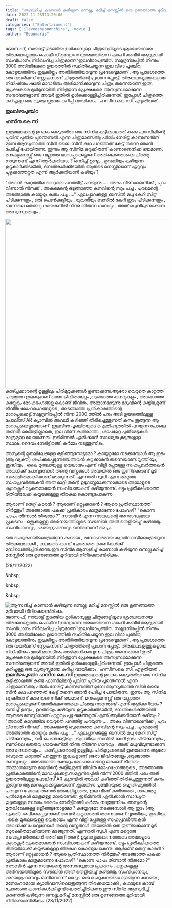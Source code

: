 ```yaml
---
title: "ആസ്വദിച്ച് കാണാൻ കഴിയുന്ന ഒന്നല്ല, മറിച്ച് മനസ്സിൽ ഒരു ഉണങ്ങാത്ത മുറിവായി നീറിക്കൊണ്ടിരിക്കും"
date: 2022-11-28T13:20:00
draft: false
categories: ["Entertainment"]
tags: ['ilaveezhapoonchira', 'movie']
author: "Beaumaris"
---
```


ജോസഫ്, നായാട്ട് തുടങ്ങിയ ഉൾകാമ്പുള്ള ചിത്രങ്ങളിലൂടെ ശ്രദ്ധേയനായ തിരക്കഥാകൃത്തും പൊലീസ് ഉദ്യോഗസ്ഥനുമായിരുന്ന ഷാഹി കബീർ ആദ്യമായി സംവിധാനം നിർവഹിച്ച ചിത്രമാണ് ‘ഇലവീഴാപൂഞ്ചിറ’. സമുദ്രനിരപ്പിൽ നിന്നും 3000 അടിയിലേറെ ഉയരത്തിൽ സ്ഥിതിചെയ്യുന്ന ഇല വീഴാ പൂഞ്ചിറ, കോട്ടയത്തിനും ഇടുക്കിയ്ക്കും അതിർത്തിയാവുന്ന പ്രദേശവുമാണ് , ആ പ്രദേശത്തെ ഒരു വയർലസ് സ്റ്റേഷനാണ് ചിത്രത്തിന്റെ പ്രധാന പ്ലോട്ട്. തിരക്കഥാകൃത്തുകളായ നിധീഷിനും ഷാജി മാറാടിനും അഭിമാനിക്കാവുന്ന ചിത്രം തന്നെയാണ് ഇത്. പ്രേക്ഷകരെ മുൾമുനയിൽ നിർത്തുന്ന പ്രേക്ഷകരെ അസ്വസ്ഥമാക്കുന്ന സന്ദര്ഭങ്ങളാണ് അവർ ഇതിൽ ഉൾക്കൊള്ളിച്ചിരിക്കുന്നത്. ഇപ്പോൾ ചിത്രത്തെ കുറിച്ചുള്ള ഒരു വ്യത്യസ്തമായ കുറിപ്പ് വായിക്കാം . ഹസീന.കെ.സി. എഴുതിയത് .

<strong>ഇലവീഴാപൂഞ്ചിറ</strong>

<strong>ഹസീന.കെ.സി</strong>

ഇത്രമേലെന്റെ ഉറക്കം കെടുത്തിയ ഒരു സിനിമ കുട്ടിക്കാലത്ത് കണ്ട ഫാസിലിന്റെ പൂവിന് പുതിയ പൂന്തെന്നൽ എന്ന ചിത്രമാണ്.ആ ഫിലിം നേരിട്ട് കാണുന്നതിന് മുമ്പേ ആസ്യതാത്ത സീൻ ബൈ സീൻ കഥ പറഞ്ഞത് കേട്ട് തന്നെ ഞാൻ പേടിച്ച് പോയിരുന്നു. ഇന്നും ആ സിനിമ ഒറ്റക്കിരുന്ന് കാണാനെനിക്ക് ഭയമാണ്.
മനുഷ്യമനസ്സ് ഒരു വല്ലാത്ത മാറാപ്പുക്കെട്ടാണ്.അതിലെന്തൊക്കെ ചീഞ്ഞു നാറുന്നുണ്ട് എന്ന് ആർക്കറിയാം ?
ഒന്നിച്ച് ഉണ്ടും , ഉറങ്ങിയും കഴിയുന്ന കൂട്ടുകാർക്കിടയിൽ, ദമ്പതികൾക്കിടയിൽ ആരുടെ മനസ്സിലാണ് ഏറ്റവും പുഴുക്കുത്തേറ്റത് എന്ന് ആർക്കറിയാൻ കഴിയും ?

"അവൾ കാറ്റത്തില വെറുതെ പറത്തീട്ട് പറയുന്നു ....
അകം വീണാലെനിക്ക് ,
പുറം വീണാൽ നിനക്ക് .
അകമെന്റെ ഒടുങ്ങാഞ്ഞ കനവിന്റെ നറും പച്ച .
പുറമെന്റെ അടങ്ങാത്ത കയ്പ്പേറും കരും പച്ച ...."
ഏലപ്പാറക്കുള്ള ബസിൽ മധു കേറി സീറ്റ് പിടിക്കുന്നതും , ഒരു പെൺക്കുട്ടിയും , യുവതിയും ബസിൽ കേറി ഇടം പിടിക്കുന്നതും , ബസിലെ തെരുവു ഗായകനിൽ നിന്നു തിരുന്ന ഗാനവും . അത് മധുവിലുണ്ടാക്കുന്ന അസ്വസ്ഥതയും ...

<img class="wp-image-364122 aligncenter" src="https://cdn.boolokam.com/articles/2022/11/ilaaaaaaaaaaaaaaaaaaaaaaaaaaaaaaa-300x188.webp" alt="" width="839" height="526" />കാഴ്ച്ചക്കാരന്റെ ഉള്ളിലും പിരിമുറുക്കങ്ങൾ ഉണ്ടാക്കുന്നു.ആരോ വെറുതെ കാറ്റത്ത് പറത്തുന്ന ഇലകളാണ് ഒരോ ജീവിതങ്ങളും ,ഒടുങ്ങാത്ത കനവുകളും , അടങ്ങാത്ത കയ്പ്പേറും മോഹഭംഗങ്ങളു കൊണ്ട് ജീവിതം അമ്മാനമാടുന്നു.മധുവിന്റെ കയ്യിലുമുണ്ട് ജീവിത മോഹഭംഗങ്ങളുടെ , അടങ്ങാത്ത പ്രതികാരത്തിന്റെ മാറാപ്പുക്കെട്ട്.സമുദ്രനിരപ്പിൽ നിന്ന് 2000 ത്തിൽ പരം അടി ഉയരത്തിലുള്ള പോലീസ് AR ക്യാമ്പിൽ അവധി കഴിഞ്ഞ് തിരിച്ചെത്തുന്നത് കനം തൂങ്ങുന്ന ആ മാറാപ്പുക്കെട്ടുമായാണ് .ഇലവീഴാ പൂഞ്ചിറയുടെ ഐതിഹ്യത്തിൽ പറയുന്ന പോലെ തണൽ മരങ്ങളില്ലാതെ, ഇല വീണ് കുതിരാത്ത , ശാപമേറ്റ പുൽമേടുകൾ മാത്രമുള്ള മലയാണത്. ഇടിമിന്നൽ ഏൽക്കാൻ സാദ്ധ്യത കൂടുതലുള്ള സ്ഥലം.ദൈവം നേരിട്ടിറങ്ങി കർമ്മം നടത്തുന്നിടം.

അന്യന്റെ മുതലിലേക്കുള്ള ഒളിഞ്ഞുനോട്ടമോ ? കയ്യേറ്റമോ നടക്കുമ്പോൾ ആ ഇടം (ആ വ്യക്തി) ശപിക്കപ്പെടുന്നുണ്ട്.അവൻ കുറ്റക്കാരൻ തന്നെയാണ്.വൃത്തിയും, ശുദ്ധിയും , കൈ മുതലായുള്ള വെങ്കായം എന്ന് വിളി പ്പേരുള്ള സഹപ്രവർത്തകൻ അവധിക്ക് പോവുമ്പോൾ തന്റെ വസ്ത്രങ്ങൾ അയയിൽ ഒരു തുണിക്കൊണ്ട് മൂടി സുരക്ഷിതമാക്കിയാണ് മടങ്ങുന്നത്. എന്നാൽ സുധി എന്ന മറ്റൊരു സഹപ്രവർത്തകൻ അത് മാറ്റി തന്റെ ഉടുവസ്ത്രമാക്കുന്നതോടെ അയാളുടെ ക്യാരക്റ്റർ വ്യക്തമാക്കാൻ സംവിധായകന് കഴിയുന്നുണ്ട്. ഒട്ടും പ്രതീക്ഷിക്കാത്ത രീതിയിലേക്ക് കയ്യടക്കമുള്ള തിരകഥ കൊണ്ടുപോകുന്നു.

ആരാണ് തെറ്റ് കാരൻ ?
ആരാണ് ഒറ്റുക്കാരൻ ?
ആരെ പ്രതിസ്ഥാനത്ത് നിർത്തും?
അടങ്ങാത്ത പകക്ക് പ്രതികാരം മാത്രമാണോ പോംവഴി?
"കൊന്ന പാപം തിന്നാൽ തീരുമോ ?"
സൗബിൻ എന്ന നായകന്റെ അസാദ്ധ്യമായ പ്രകടനം .
ഒതുക്കമുള്ള അഭിനയത്തിലൂടെ സൗബിൻ അത് തെളിയിച്ച് കഴിഞ്ഞു. സംവിധാനവും, ഛായഗ്രഹണവും ഒന്നിനൊന്ന് മെച്ചം.

ഒരു ചെറുകഥയിലൊതുങ്ങുന്ന കഥയെ , മനോഹരമായ ക്യാൻവാസിലൊതുങ്ങുന്ന തിരക്കഥയാക്കി , കഥയുടെ കാമ്പ് ചോരാതെ കാണികൾക്ക് മുമ്പിലെത്തിച്ചിരിക്കുന്നു.ഈ സിനിമ ആസ്വദിച്ച് കാണാൻ കഴിയുന്ന ഒന്നല്ല.മറിച്ച് മനസ്സിൽ ഒരു ഉണങ്ങാത്ത മുറിവായി നീറിക്കൊണ്ടിരിക്കും.

(28/11/2022)

&amp;nbsp;

&amp;nbsp;

&amp;nbsp;


![ആസ്വദിച്ച് കാണാൻ കഴിയുന്ന ഒന്നല്ല, മറിച്ച് മനസ്സിൽ ഒരു ഉണങ്ങാത്ത മുറിവായി നീറിക്കൊണ്ടിരിക്കും](https://cdn.boolokam.com/articles/2022/11/ilaaaaaaaaaaaaaaaaaaaaaaaaaaaaaaa-300x188.webp)ജോസഫ്, നായാട്ട് തുടങ്ങിയ ഉൾകാമ്പുള്ള ചിത്രങ്ങളിലൂടെ ശ്രദ്ധേയനായ തിരക്കഥാകൃത്തും പൊലീസ് ഉദ്യോഗസ്ഥനുമായിരുന്ന ഷാഹി കബീർ ആദ്യമായി സംവിധാനം നിർവഹിച്ച ചിത്രമാണ് ‘ഇലവീഴാപൂഞ്ചിറ’. സമുദ്രനിരപ്പിൽ നിന്നും 3000 അടിയിലേറെ ഉയരത്തിൽ സ്ഥിതിചെയ്യുന്ന ഇല വീഴാ പൂഞ്ചിറ, കോട്ടയത്തിനും ഇടുക്കിയ്ക്കും അതിർത്തിയാവുന്ന പ്രദേശവുമാണ് , ആ പ്രദേശത്തെ ഒരു വയർലസ് സ്റ്റേഷനാണ് ചിത്രത്തിന്റെ പ്രധാന പ്ലോട്ട്. തിരക്കഥാകൃത്തുകളായ നിധീഷിനും ഷാജി മാറാടിനും അഭിമാനിക്കാവുന്ന ചിത്രം തന്നെയാണ് ഇത്. പ്രേക്ഷകരെ മുൾമുനയിൽ നിർത്തുന്ന പ്രേക്ഷകരെ അസ്വസ്ഥമാക്കുന്ന സന്ദര്ഭങ്ങളാണ് അവർ ഇതിൽ ഉൾക്കൊള്ളിച്ചിരിക്കുന്നത്. ഇപ്പോൾ ചിത്രത്തെ കുറിച്ചുള്ള ഒരു വ്യത്യസ്തമായ കുറിപ്പ് വായിക്കാം . ഹസീന.കെ.സി. എഴുതിയത് . **ഇലവീഴാപൂഞ്ചിറ** **ഹസീന.കെ.സി** ഇത്രമേലെന്റെ ഉറക്കം കെടുത്തിയ ഒരു സിനിമ കുട്ടിക്കാലത്ത് കണ്ട ഫാസിലിന്റെ പൂവിന് പുതിയ പൂന്തെന്നൽ എന്ന ചിത്രമാണ്.ആ ഫിലിം നേരിട്ട് കാണുന്നതിന് മുമ്പേ ആസ്യതാത്ത സീൻ ബൈ സീൻ കഥ പറഞ്ഞത് കേട്ട് തന്നെ ഞാൻ പേടിച്ച് പോയിരുന്നു. ഇന്നും ആ സിനിമ ഒറ്റക്കിരുന്ന് കാണാനെനിക്ക് ഭയമാണ്. മനുഷ്യമനസ്സ് ഒരു വല്ലാത്ത മാറാപ്പുക്കെട്ടാണ്.അതിലെന്തൊക്കെ ചീഞ്ഞു നാറുന്നുണ്ട് എന്ന് ആർക്കറിയാം ? ഒന്നിച്ച് ഉണ്ടും , ഉറങ്ങിയും കഴിയുന്ന കൂട്ടുകാർക്കിടയിൽ, ദമ്പതികൾക്കിടയിൽ ആരുടെ മനസ്സിലാണ് ഏറ്റവും പുഴുക്കുത്തേറ്റത് എന്ന് ആർക്കറിയാൻ കഴിയും ? "അവൾ കാറ്റത്തില വെറുതെ പറത്തീട്ട് പറയുന്നു .... അകം വീണാലെനിക്ക് , പുറം വീണാൽ നിനക്ക് . അകമെന്റെ ഒടുങ്ങാഞ്ഞ കനവിന്റെ നറും പച്ച . പുറമെന്റെ അടങ്ങാത്ത കയ്പ്പേറും കരും പച്ച ...." ഏലപ്പാറക്കുള്ള ബസിൽ മധു കേറി സീറ്റ് പിടിക്കുന്നതും , ഒരു പെൺക്കുട്ടിയും , യുവതിയും ബസിൽ കേറി ഇടം പിടിക്കുന്നതും , ബസിലെ തെരുവു ഗായകനിൽ നിന്നു തിരുന്ന ഗാനവും . അത് മധുവിലുണ്ടാക്കുന്ന അസ്വസ്ഥതയും ... കാഴ്ച്ചക്കാരന്റെ ഉള്ളിലും പിരിമുറുക്കങ്ങൾ ഉണ്ടാക്കുന്നു.ആരോ വെറുതെ കാറ്റത്ത് പറത്തുന്ന ഇലകളാണ് ഒരോ ജീവിതങ്ങളും ,ഒടുങ്ങാത്ത കനവുകളും , അടങ്ങാത്ത കയ്പ്പേറും മോഹഭംഗങ്ങളു കൊണ്ട് ജീവിതം അമ്മാനമാടുന്നു.മധുവിന്റെ കയ്യിലുമുണ്ട് ജീവിത മോഹഭംഗങ്ങളുടെ , അടങ്ങാത്ത പ്രതികാരത്തിന്റെ മാറാപ്പുക്കെട്ട്.സമുദ്രനിരപ്പിൽ നിന്ന് 2000 ത്തിൽ പരം അടി ഉയരത്തിലുള്ള പോലീസ് AR ക്യാമ്പിൽ അവധി കഴിഞ്ഞ് തിരിച്ചെത്തുന്നത് കനം തൂങ്ങുന്ന ആ മാറാപ്പുക്കെട്ടുമായാണ് .ഇലവീഴാ പൂഞ്ചിറയുടെ ഐതിഹ്യത്തിൽ പറയുന്ന പോലെ തണൽ മരങ്ങളില്ലാതെ, ഇല വീണ് കുതിരാത്ത , ശാപമേറ്റ പുൽമേടുകൾ മാത്രമുള്ള മലയാണത്. ഇടിമിന്നൽ ഏൽക്കാൻ സാദ്ധ്യത കൂടുതലുള്ള സ്ഥലം.ദൈവം നേരിട്ടിറങ്ങി കർമ്മം നടത്തുന്നിടം. അന്യന്റെ മുതലിലേക്കുള്ള ഒളിഞ്ഞുനോട്ടമോ ? കയ്യേറ്റമോ നടക്കുമ്പോൾ ആ ഇടം (ആ വ്യക്തി) ശപിക്കപ്പെടുന്നുണ്ട്.അവൻ കുറ്റക്കാരൻ തന്നെയാണ്.വൃത്തിയും, ശുദ്ധിയും , കൈ മുതലായുള്ള വെങ്കായം എന്ന് വിളി പ്പേരുള്ള സഹപ്രവർത്തകൻ അവധിക്ക് പോവുമ്പോൾ തന്റെ വസ്ത്രങ്ങൾ അയയിൽ ഒരു തുണിക്കൊണ്ട് മൂടി സുരക്ഷിതമാക്കിയാണ് മടങ്ങുന്നത്. എന്നാൽ സുധി എന്ന മറ്റൊരു സഹപ്രവർത്തകൻ അത് മാറ്റി തന്റെ ഉടുവസ്ത്രമാക്കുന്നതോടെ അയാളുടെ ക്യാരക്റ്റർ വ്യക്തമാക്കാൻ സംവിധായകന് കഴിയുന്നുണ്ട്. ഒട്ടും പ്രതീക്ഷിക്കാത്ത രീതിയിലേക്ക് കയ്യടക്കമുള്ള തിരകഥ കൊണ്ടുപോകുന്നു. ആരാണ് തെറ്റ് കാരൻ ? ആരാണ് ഒറ്റുക്കാരൻ ? ആരെ പ്രതിസ്ഥാനത്ത് നിർത്തും? അടങ്ങാത്ത പകക്ക് പ്രതികാരം മാത്രമാണോ പോംവഴി? "കൊന്ന പാപം തിന്നാൽ തീരുമോ ?" സൗബിൻ എന്ന നായകന്റെ അസാദ്ധ്യമായ പ്രകടനം . ഒതുക്കമുള്ള അഭിനയത്തിലൂടെ സൗബിൻ അത് തെളിയിച്ച് കഴിഞ്ഞു. സംവിധാനവും, ഛായഗ്രഹണവും ഒന്നിനൊന്ന് മെച്ചം. ഒരു ചെറുകഥയിലൊതുങ്ങുന്ന കഥയെ , മനോഹരമായ ക്യാൻവാസിലൊതുങ്ങുന്ന തിരക്കഥയാക്കി , കഥയുടെ കാമ്പ് ചോരാതെ കാണികൾക്ക് മുമ്പിലെത്തിച്ചിരിക്കുന്നു.ഈ സിനിമ ആസ്വദിച്ച് കാണാൻ കഴിയുന്ന ഒന്നല്ല.മറിച്ച് മനസ്സിൽ ഒരു ഉണങ്ങാത്ത മുറിവായി നീറിക്കൊണ്ടിരിക്കും. (28/11/2022) &nbsp; &nbsp; &nbsp;
